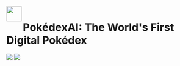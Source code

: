 <span align="left">
  <img src="https://ia800505.us.archive.org/14/items/PokemonIcon/pokemon%20icon.png" width=40 align="left" />
  <h1 align="left">PokédexAI: The World's First Digital Pokédex</h1>
</span>

<img src="https://github.com/user-attachments/assets/37a4497d-1504-4228-b4a5-36b3353616cf" />
<img src="https://github.com/user-attachments/assets/58b1c107-b6ad-4994-b99e-b7b15968ad86" />
